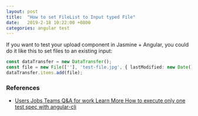 ```yaml
---
layout: post
title:  "How to set FileList to Input typed File"
date:   2019-2-18 10:22:00 +0800
categories: angular test
---
```

If you want to test your upload component in Jasmine + Angular, you could do it like this to set files to an existing input:
```typescript
const dataTransfer = new DataTransfer();
const file = new File([''], 'test-file.jpg', { lastModified: new Date().getTime(), type: 'image/jpeg' });
dataTransfer.items.add(file);
```
### References
- [Users Jobs Teams Q&A for work Learn More How to execute only one test spec with angular-cli](https://stackoverflow.com/questions/40683673/how-to-execute-only-one-test-spec-with-angular-cli)